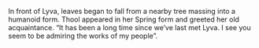 In front of Lyva, leaves began to fall from a nearby tree massing into a humanoid form. Thool appeared in her Spring form and greeted her old acquaintance. “It has been a long time since we’ve last met Lyva. I see you seem to be admiring the works of my people”.